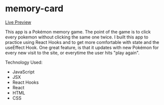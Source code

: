 # memory-card

[Live Preview](https://luhook04.github.io/memory-card/)

This app is a Pokémon memory game. The point of the game is to click every pokemon without clicking the same one twice. I built this app to practice using React Hooks and to get more comfortable with state and the useEffect Hook. One great feature, is that it updates with new Pokémon for every new visit to the site, or everytime the user hits "play again".

Technology Used:

- JavaScript
- JSX
- React Hooks
- React
- HTML
- CSS
